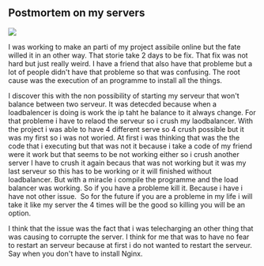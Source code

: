 ## Postmortem on my servers
<img src="https://redmondmag.com/articles/2016/02/02/~/media/ECG/redmondmag/Images/introimages2014/0415red_F1Ransomware.ashx">

I was working to make an parti of my project assibile online but the fate willed it in an other way. That storie take 2 days to be fix. That fix was not hard but just really weird.
I have a friend that also have that probleme but a lot of people didn't have that probleme so that was confusing.
The root cause was the execution of an programme to install all the things.

I discover this with the non possibility of starting my serveur that won't balance between two serveur.
It was detecded because when a loadbalencer is doing is work the ip taht he balance to it always change.
For that probleme i have to relaod the serveur so i crush my laodbalancer. With the project i was able to have  4 different serve so 4 crush possible but it was my first so i was not woried.
At first i was thinking that was the the code that i executing but that was not it because i take a code of my friend were it work but that seems to be not working either so i crush another server
I have to crush it again becaus that was not working but it was my last serveur so this has to be working or it will finished without loadbalancer. But with a miracle i compile the programme and the load balancer was working. So if you have a probleme kill it. Because i have i have not other issue. 
So for the future if you are a probleme in my life i will take it like my server the 4 times will be the good so killing you will be an option.

I think that the issue was the fact that i was telecharging an other thing that was causing to corrupte the server.
I think for me that was to have no fear to restart an serveur because at first i do not wanted to restart the serveur.
Say when you don't have to install Nginx.
